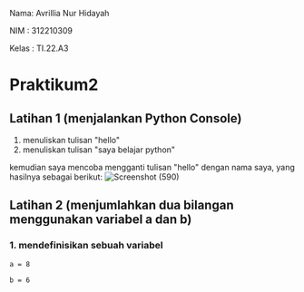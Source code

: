 Nama: Avrillia Nur Hidayah

NIM : 312210309

Kelas : TI.22.A3

# Praktikum2

## Latihan 1 (menjalankan Python Console)

1. menuliskan tulisan "hello"
2. menuliskan tulisan "saya belajar python"

kemudian saya mencoba mengganti tulisan "hello" dengan nama saya, yang hasilnya sebagai berikut:
![Screenshot (590)](https://user-images.githubusercontent.com/115686359/197114634-049ebc89-be14-46d7-b5e9-1be76992af88.png)


## Latihan 2 (menjumlahkan dua bilangan menggunakan variabel a dan b)
### 1. mendefinisikan sebuah variabel

```
a = 8

b = 6
```
